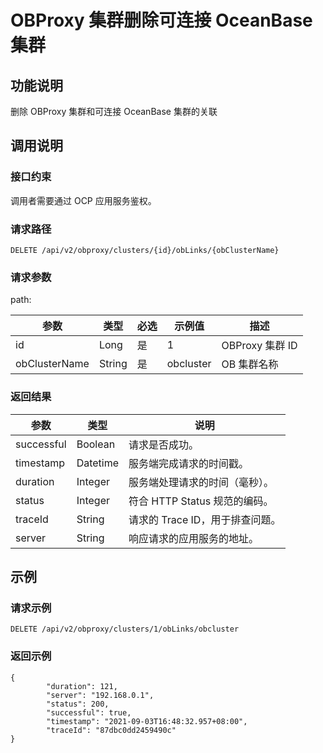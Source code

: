 OBProxy 集群删除可连接 OceanBase 集群
=================================================



功能说明
-------------------------

删除 OBProxy 集群和可连接 OceanBase 集群的关联

调用说明
-------------------------

### 接口约束

调用者需要通过 OCP 应用服务鉴权。

### 请求路径

`DELETE /api/v2/obproxy/clusters/{id}/obLinks/{obClusterName}`

### 请求参数

path:


|      参数       |   类型   | 必选 |    示例值    |      描述       |
|---------------|--------|----|-----------|---------------|
| id            | Long   | 是  | 1         | OBProxy 集群 ID |
| obClusterName | String | 是  | obcluster | OB 集群名称       |



### 返回结果



|     参数     |    类型    |          说明           |
|------------|----------|-----------------------|
| successful | Boolean  | 请求是否成功。               |
| timestamp  | Datetime | 服务端完成请求的时间戳。          |
| duration   | Integer  | 服务端处理请求的时间（毫秒）。       |
| status     | Integer  | 符合 HTTP Status 规范的编码。 |
| traceId    | String   | 请求的 Trace ID，用于排查问题。  |
| server     | String   | 响应请求的应用服务的地址。         |



示例
-----------------------

### 请求示例

`DELETE /api/v2/obproxy/clusters/1/obLinks/obcluster`

### 返回示例

```unknow
{
        "duration": 121,
        "server": "192.168.0.1",
        "status": 200,
        "successful": true,
        "timestamp": "2021-09-03T16:48:32.957+08:00",
        "traceId": "87dbc0dd2459490c"
}
```
